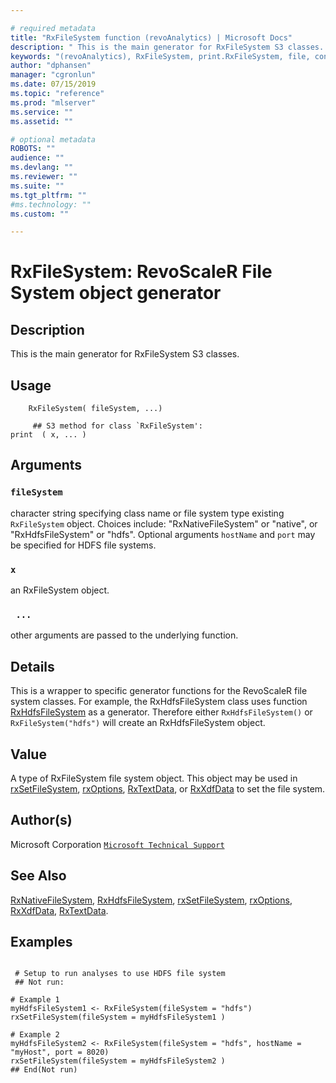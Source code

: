 ```yaml
--- 

# required metadata 
title: "RxFileSystem function (revoAnalytics) | Microsoft Docs" 
description: " This is the main generator for RxFileSystem S3 classes. " 
keywords: "(revoAnalytics), RxFileSystem, print.RxFileSystem, file, connection" 
author: "dphansen" 
manager: "cgronlun" 
ms.date: 07/15/2019
ms.topic: "reference" 
ms.prod: "mlserver" 
ms.service: "" 
ms.assetid: "" 

# optional metadata 
ROBOTS: "" 
audience: "" 
ms.devlang: "" 
ms.reviewer: "" 
ms.suite: "" 
ms.tgt_pltfrm: "" 
#ms.technology: "" 
ms.custom: "" 

--- 
```




 # RxFileSystem: RevoScaleR File System object generator 
 ## Description

This is the main generator for RxFileSystem S3 classes.


 ## Usage

```   
    RxFileSystem( fileSystem, ...)

     ## S3 method for class `RxFileSystem':
print  ( x, ... )

```

 ## Arguments



 ### `fileSystem`
 character string specifying class name or file system type  existing `RxFileSystem` object.  Choices include: "RxNativeFileSystem" or "native", or "RxHdfsFileSystem" or "hdfs". Optional arguments `hostName` and `port` may be specified for HDFS file systems.  


 ### `x`
 an RxFileSystem object.  


 ### ` ...`
 other arguments are passed to the underlying function.  



 ## Details

This is a wrapper to specific generator functions for the
RevoScaleR file system classes. For example, the RxHdfsFileSystem class uses function
[RxHdfsFileSystem](RxHdfsFileSystem.md) as a generator. Therefore either `RxHdfsFileSystem()`
or `RxFileSystem("hdfs")` will create an RxHdfsFileSystem object.


 ## Value

A type of RxFileSystem file system object. This object may be used in
[rxSetFileSystem](rxSetFileSystem.md), [rxOptions](rxOptions.md), [RxTextData](RxTextData.md), or
[RxXdfData](RxXdfData.md) to set the file system.

 ## Author(s)
 Microsoft Corporation [`Microsoft Technical Support`](https://go.microsoft.com/fwlink/?LinkID=698556&clcid=0x409)


 ## See Also

[RxNativeFileSystem](RxNativeFileSystem.md),
[RxHdfsFileSystem](RxHdfsFileSystem.md),
[rxSetFileSystem](rxSetFileSystem.md),
[rxOptions](rxOptions.md),
[RxXdfData](RxXdfData.md),
[RxTextData](RxTextData.md).

 ## Examples

 ```

  # Setup to run analyses to use HDFS file system
  ## Not run:

# Example 1
myHdfsFileSystem1 <- RxFileSystem(fileSystem = "hdfs")
rxSetFileSystem(fileSystem = myHdfsFileSystem1 )

# Example 2
myHdfsFileSystem2 <- RxFileSystem(fileSystem = "hdfs", hostName = "myHost", port = 8020)
rxSetFileSystem(fileSystem = myHdfsFileSystem2 )
 ## End(Not run) 
```




